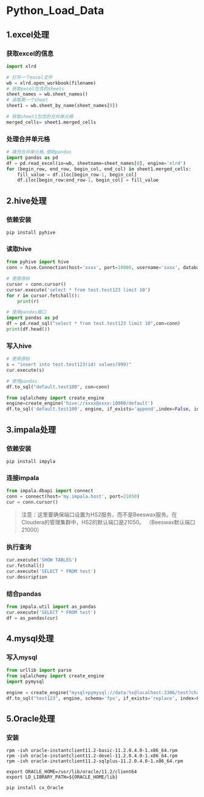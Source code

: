 # Python_Load_Data

## 1.excel处理

### 获取excel的信息

```python
import xlrd

# 打开一个excel文件
wb = xlrd.open_workbook(filename)
# 获取excel包含的sheets
sheet_names = wb.sheet_names()
# 读取第一个sheet
sheet1 = wb.sheet_by_name(sheet_names[0])

# 获取sheet1包含的合并单元格
merged_cells= sheet1.merged_cells

```

### 处理合并单元格

```python
# 填充合并单元格,借助pandas
import pandas as pd
df = pd.read_excel(io=wb, sheetname=sheet_names[0], engine='xlrd')
for (begin_row, end_row, begin_col, end_col) in sheet1.merged_cells:
    fill_value = df.iloc[begin_row-1, begin_col]
    df.iloc[begin_row:end_row-1, begin_col] = fill_value
```



## 2.hive处理

### 依赖安装

```shell
pip install pyhive
```

### 读取hive

```python
from pyhive import hive
conn = hive.Connection(host='xxxx', port=10000, username='xxxx', database='default')

# 使用游标
cursor = conn.cursor()
cursor.execute('select * from test.test123 limit 10')
for r in cursor.fetchall():
    print(r)

# 使用pandas接口
import pandas as pd
df = pd.read_sql("select * from test.test123 limit 10",con=conn)
print(df.head())
```



### 写入hive

```python
# 使用游标
s = "insert into test.test123(id) values(999)"
cur.execute(s)

# 使用pandas
df.to_sql("default.test100", con=conn)

from sqlalchemy import create_engine
engine=create_engine('hive://xxxx@xxxx:10000/default')
df.to_sql('default.test100', engine, if_exists='append',index=False, index_label=None, chunksize=None, dtype=None)
```



## 3.impala处理

### 依赖安装

```shell
pip install impyla
```

### 连接impala

```python
from impala.dbapi import connect
conn = connect(host='my.impala.host', port=21050)
cur = conn.cursor()
```

> 注意：这里要确保端口设置为HS2服务，而不是Beeswax服务。在Cloudera的管理集群中，HS2的默认端口是21050。 （Beeswax默认端口21000）

### 执行查询

```python
cur.execute('SHOW TABLES')
cur.fetchall()
cur.execute('SELECT * FROM test')
cur.description
```

### 结合pandas

```python
from impala.util import as_pandas
cur.execute('SELECT * FROM test')
df = as_pandas(cur)
```



## 4.mysql处理

### 写入mysql

```python
from urllib import parse
from sqlalchemy import create_engine
import pymysql

engine = create_engine("mysql+pymysql://data:%s@localhost:3306/test?charset=utf8" % parse.quote_plus("123@abc"))
df.to_sql("test123", engine, schema='fpx', if_exists='replace', index=False, index_label=False)
```

## 5.Oracle处理

### 安装

```shell
rpm -ivh oracle-instantclient11.2-basic-11.2.0.4.0-1.x86_64.rpm
rpm -ivh oracle-instantclient11.2-devel-11.2.0.4.0-1.x86_64.rpm
rpm -ivh oracle-instantclient11.2-sqlplus-11.2.0.4.0-1.x86_64.rpm

export ORACLE_HOME=/usr/lib/oracle/11.2/client64
export LD_LIBRARY_PATH=${ORACLE_HOME/lib}

pip install cx_Oracle
```

